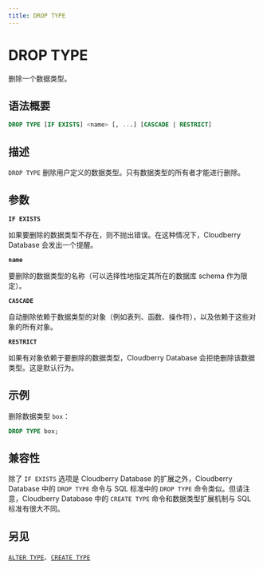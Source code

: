 ```yaml
---
title: DROP TYPE
---
```


# DROP TYPE

删除一个数据类型。

## 语法概要

```sql
DROP TYPE [IF EXISTS] <name> [, ...] [CASCADE | RESTRICT]
```

## 描述

`DROP TYPE` 删除用户定义的数据类型。只有数据类型的所有者才能进行删除。

## 参数

**`IF EXISTS`**

如果要删除的数据类型不存在，则不抛出错误。在这种情况下，Cloudberry Database 会发出一个提醒。

**`name`**

要删除的数据类型的名称（可以选择性地指定其所在的数据库 schema 作为限定）。

**`CASCADE`**

自动删除依赖于数据类型的对象（例如表列、函数、操作符），以及依赖于这些对象的所有对象。

**`RESTRICT`**

如果有对象依赖于要删除的数据类型，Cloudberry Database 会拒绝删除该数据类型。这是默认行为。

## 示例

删除数据类型 `box`：

```sql
DROP TYPE box;
```

## 兼容性

除了 `IF EXISTS` 选项是 Cloudberry Database 的扩展之外，Cloudberry Database 中的 `DROP TYPE` 命令与 SQL 标准中的 `DROP TYPE` 命令类似。但请注意，Cloudberry Database 中的 `CREATE TYPE` 命令和数据类型扩展机制与 SQL 标准有很大不同。

## 另见

[`ALTER TYPE`](https://github.com/cloudberrydb/cloudberrydb-site/blob/cbdb-doc-validation/docs/sql-stmts/sql-stmt-alter-type.md)、[`CREATE TYPE`](https://github.com/cloudberrydb/cloudberrydb-site/blob/cbdb-doc-validation/docs/sql-stmts/sql-stmt-create-type.md)
